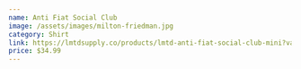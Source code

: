 ```yaml
---
name: Anti Fiat Social Club
image: /assets/images/milton-friedman.jpg
category: Shirt
link: https://lmtdsupply.co/products/lmtd-anti-fiat-social-club-mini?variant=40305079287994
price: $34.99
---
```

